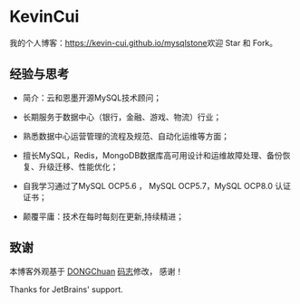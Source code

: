 # KevinCui

我的个人博客：<https://kevin-cui.github.io/mysqlstone>欢迎 Star 和 Fork。



## 经验与思考
* 简介：云和恩墨开源MySQL技术顾问；

* 长期服务于数据中心（银行，金融、游戏、物流）行业；

* 熟悉数据中心运营管理的流程及规范、自动化运维等方面；

* 擅长MySQL，Redis，MongoDB数据库高可用设计和运维故障处理、备份恢复、升级迁移、性能优化；

* 自我学习通过了MySQL OCP5.6 ， MySQL OCP5.7，MySQL OCP8.0 认证证书；

* 颠覆平庸：技术在每时每刻在更新,持续精进；
<!--
  ## 联系我

   如果对本博客模板或者内容有任何建议，可以通过 [Issues](https://github.com/mzlogin/mzlogin.github.io/issues) 或者微信公众号「闷骚的程序员」与我取得联系。

   <img width="192px" height="192px" src="https://mazhuang.org/assets/images/qrcode.jpg"/> 

-->
## 致谢

本博客外观基于 [DONGChuan](https://dongchuan.github.io)  [码志](https://mazhuang.org)修改，
感谢！

Thanks for JetBrains' support.
<!--
<a href="https://www.jetbrains.com/?from=mzlogin.github.io"><img src="./assets/images/jetbrains.svg"/></a>

[1]: https://github.com/mzlogin/chinese-copywriting-guidelines
[2]: https://help.github.com/articles/setting-up-your-pages-site-locally-with-jekyll/
[3]: https://github.com/mzlogin/mzlogin.github.io/issues/2
-->
